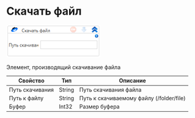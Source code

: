 # Скачать файл

![](<../../../../.gitbook/assets/image (586).png>)

Элемент, производящий скачивание файла

| Свойство        | Тип    | Описание                                 |
| --------------- | ------ | ---------------------------------------- |
| Путь скачивания | String | Путь скачивания файла                    |
| Путь к файлу    | String | Путь к скачиваемому файлу (/folder/file) |
| Буфер           | Int32  | Размер буфера                            |
